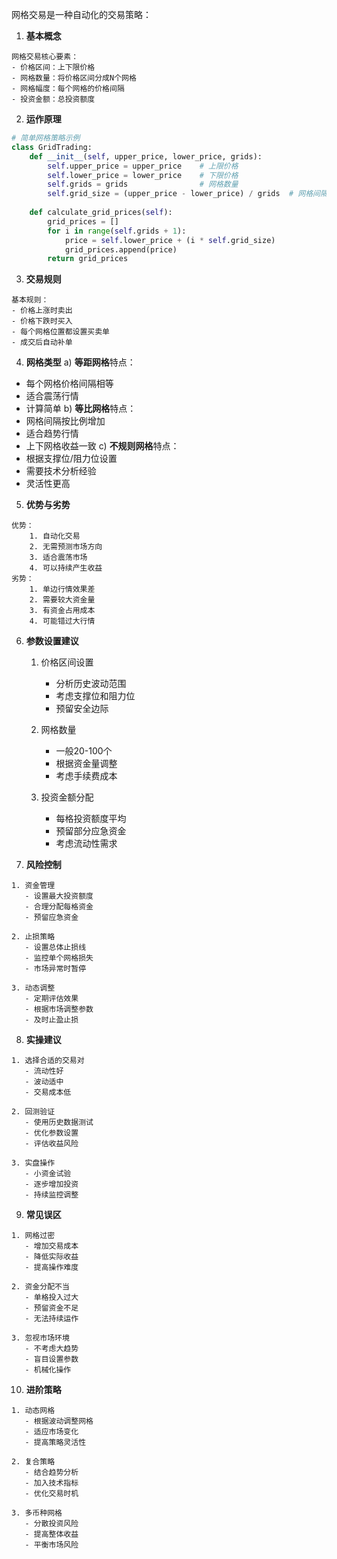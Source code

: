 网格交易是一种自动化的交易策略：

1. **基本概念**
```plaintext
网格交易核心要素：
- 价格区间：上下限价格
- 网格数量：将价格区间分成N个网格
- 网格幅度：每个网格的价格间隔
- 投资金额：总投资额度
```

2. **运作原理**
```python
# 简单网格策略示例
class GridTrading:
    def __init__(self, upper_price, lower_price, grids):
        self.upper_price = upper_price    # 上限价格
        self.lower_price = lower_price    # 下限价格
        self.grids = grids                # 网格数量
        self.grid_size = (upper_price - lower_price) / grids  # 网格间隔
        
    def calculate_grid_prices(self):
        grid_prices = []
        for i in range(self.grids + 1):
            price = self.lower_price + (i * self.grid_size)
            grid_prices.append(price)
        return grid_prices
```

3. **交易规则**
```plaintext
基本规则：
- 价格上涨时卖出
- 价格下跌时买入
- 每个网格位置都设置买卖单
- 成交后自动补单
```

4. **网格类型**
a) **等距网格**特点：
- 每个网格价格间隔相等
- 适合震荡行情
- 计算简单
b) **等比网格**特点：
- 网格间隔按比例增加
- 适合趋势行情
- 上下网格收益一致
c) **不规则网格**特点：
- 根据支撑位/阻力位设置
- 需要技术分析经验
- 灵活性更高

5. **优势与劣势**

```
优势：
    1. 自动化交易
    2. 无需预测市场方向
    3. 适合震荡市场
    4. 可以持续产生收益
劣势：
    1. 单边行情效果差
    2. 需要较大资金量
    3. 有资金占用成本
    4. 可能错过大行情
```

6. **参数设置建议**

    1. 价格区间设置
       - 分析历史波动范围
       - 考虑支撑位和阻力位
       - 预留安全边际

    2. 网格数量
       - 一般20-100个
       - 根据资金量调整
       - 考虑手续费成本
    
    3. 投资金额分配
       - 每格投资额度平均
       - 预留部分应急资金
       - 考虑流动性需求
     
7. **风险控制**

```plaintext
1. 资金管理
   - 设置最大投资额度
   - 合理分配每格资金
   - 预留应急资金

2. 止损策略
   - 设置总体止损线
   - 监控单个网格损失
   - 市场异常时暂停

3. 动态调整
   - 定期评估效果
   - 根据市场调整参数
   - 及时止盈止损
```

8. **实操建议**

```plaintext
1. 选择合适的交易对
   - 流动性好
   - 波动适中
   - 交易成本低

2. 回测验证
   - 使用历史数据测试
   - 优化参数设置
   - 评估收益风险

3. 实盘操作
   - 小资金试验
   - 逐步增加投资
   - 持续监控调整
```

9. **常见误区**

```
1. 网格过密
   - 增加交易成本
   - 降低实际收益
   - 提高操作难度

2. 资金分配不当
   - 单格投入过大
   - 预留资金不足
   - 无法持续运作

3. 忽视市场环境
   - 不考虑大趋势
   - 盲目设置参数
   - 机械化操作
```

10. **进阶策略**

```plaintext
1. 动态网格
   - 根据波动调整网格
   - 适应市场变化
   - 提高策略灵活性

2. 复合策略
   - 结合趋势分析
   - 加入技术指标
   - 优化交易时机

3. 多币种网格
   - 分散投资风险
   - 提高整体收益
   - 平衡市场风险
```

